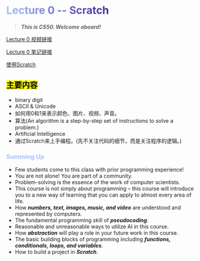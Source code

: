 # <span style="background: linear-gradient(90deg, #a8c0ff, #3f2b96); -webkit-background-clip: text; -webkit-text-fill-color: transparent; background-clip: text;">Lecture 0 -- Scratch</span>
> ***This is CS50. Welcome aboard!***

[Lecture 0 视频链接](https://www.youtube.com/watch?v=2WtPyqwTLKM)


[Lecture 0 笔记链接](https://cs50.harvard.edu/x/2025/notes/0/)


[使用Scratch](https://scratch.mit.edu/)

## <mark>主要内容</mark>
- binary digit
- ASCII & Unicode
- 如何用0和1来表示颜色、图片、视频、声音。
- 算法(An algorithm is a step-by-step set of instructions to solve a problem.)
- Artificial Intelligence
- 通过Scratch来上手编程。(先不关注代码的细节，而是关注程序的逻辑。)

### <span style = "color: #a8c0ff">Summing Up</span>
- Few students come to this class with prior programming experience!
- You are not alone! You are part of a community.
- Problem-solving is the essence of the work of computer scientists.
- This course is not simply about programming – this course will introduce you to a new way of learning that you can apply to almost every area of life.
- How ***numbers, text, images, music, and video*** are understood and represented by computers.
- The fundamental programming skill of ***pseudocoding***.
- Reasonable and unreasonable ways to utilize AI in this course.
- How ***abstraction*** will play a role in your future work in this course.
- The basic building blocks of programming including ***functions, conditionals, loops, and variables***.
- How to build a project in ***Scratch***.